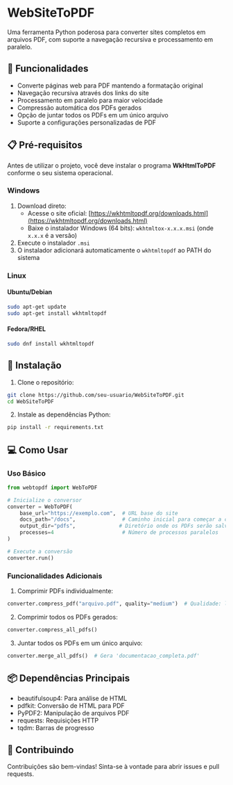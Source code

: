 # WebSiteToPDF

Uma ferramenta Python poderosa para converter sites completos em arquivos PDF, com suporte a navegação recursiva e processamento em paralelo.

## 🚀 Funcionalidades

- Converte páginas web para PDF mantendo a formatação original
- Navegação recursiva através dos links do site
- Processamento em paralelo para maior velocidade
- Compressão automática dos PDFs gerados
- Opção de juntar todos os PDFs em um único arquivo
- Suporte a configurações personalizadas de PDF

## 📋 Pré-requisitos

Antes de utilizar o projeto, você deve instalar o programa **WkHtmlToPDF** conforme o seu sistema operacional.

### Windows

1. Download direto:
   - Acesse o site oficial: [https://wkhtmltopdf.org/downloads.html](https://wkhtmltopdf.org/downloads.html)
   - Baixe o instalador Windows (64 bits): `wkhtmltox-x.x.x.msi` (onde `x.x.x` é a versão)
2. Execute o instalador `.msi`
3. O instalador adicionará automaticamente o `wkhtmltopdf` ao PATH do sistema

### Linux

#### Ubuntu/Debian
```bash
sudo apt-get update
sudo apt-get install wkhtmltopdf
```

#### Fedora/RHEL
```bash
sudo dnf install wkhtmltopdf
```

## 🔧 Instalação

1. Clone o repositório:
```bash
git clone https://github.com/seu-usuario/WebSiteToPDF.git
cd WebSiteToPDF
```

2. Instale as dependências Python:
```bash
pip install -r requirements.txt
```

## 💻 Como Usar

### Uso Básico

```python
from webtopdf import WebToPDF

# Inicialize o conversor
converter = WebToPDF(
    base_url="https://exemplo.com",  # URL base do site
    docs_path="/docs",               # Caminho inicial para começar a conversão
    output_dir="pdfs",              # Diretório onde os PDFs serão salvos
    processes=4                      # Número de processos paralelos
)

# Execute a conversão
converter.run()
```

### Funcionalidades Adicionais

1. Comprimir PDFs individualmente:
```python
converter.compress_pdf("arquivo.pdf", quality="medium")  # Qualidade: low, medium, high
```

2. Comprimir todos os PDFs gerados:
```python
converter.compress_all_pdfs()
```

3. Juntar todos os PDFs em um único arquivo:
```python
converter.merge_all_pdfs()  # Gera 'documentacao_completa.pdf'
```

## 📦 Dependências Principais

- beautifulsoup4: Para análise de HTML
- pdfkit: Conversão de HTML para PDF
- PyPDF2: Manipulação de arquivos PDF
- requests: Requisições HTTP
- tqdm: Barras de progresso

## 🤝 Contribuindo

Contribuições são bem-vindas! Sinta-se à vontade para abrir issues e pull requests.

